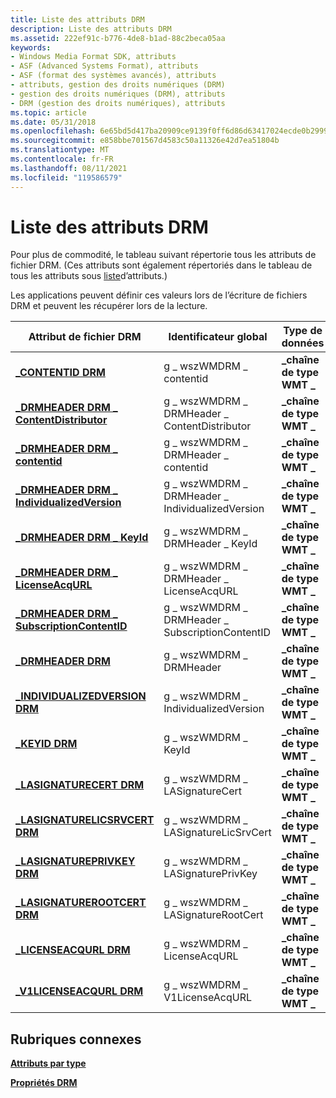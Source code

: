 ```yaml
---
title: Liste des attributs DRM
description: Liste des attributs DRM
ms.assetid: 222ef91c-b776-4de8-b1ad-88c2beca05aa
keywords:
- Windows Media Format SDK, attributs
- ASF (Advanced Systems Format), attributs
- ASF (format des systèmes avancés), attributs
- attributs, gestion des droits numériques (DRM)
- gestion des droits numériques (DRM), attributs
- DRM (gestion des droits numériques), attributs
ms.topic: article
ms.date: 05/31/2018
ms.openlocfilehash: 6e65bd5d417ba20909ce9139f0ff6d86d63417024ecde0b2999253590c10e546
ms.sourcegitcommit: e858bbe701567d4583c50a11326e42d7ea51804b
ms.translationtype: MT
ms.contentlocale: fr-FR
ms.lasthandoff: 08/11/2021
ms.locfileid: "119586579"
---
```

# <a name="drm-attribute-list"></a>Liste des attributs DRM

Pour plus de commodité, le tableau suivant répertorie tous les attributs de fichier DRM. (Ces attributs sont également répertoriés dans le tableau de tous les attributs sous [liste](attribute-list.md)d’attributs.)

Les applications peuvent définir ces valeurs lors de l’écriture de fichiers DRM et peuvent les récupérer lors de la lecture.



| Attribut de fichier DRM                                                                   | Identificateur global                             | Type de données             |
|--------------------------------------------------------------------------------------|-----------------------------------------------|-----------------------|
| [**\_CONTENTID DRM**](drm-contentid.md)                                              | g \_ wszWMDRM \_ contentid                        | **\_chaîne de type WMT \_** |
| [**\_DRMHEADER DRM \_ ContentDistributor**](drm-drmheader-contentdistributor.md)       | g \_ wszWMDRM \_ DRMHeader \_ ContentDistributor    | **\_chaîne de type WMT \_** |
| [**\_DRMHEADER DRM \_ contentid**](drm-drmheader-contentid.md)                         | g \_ wszWMDRM \_ DRMHeader \_ contentid             | **\_chaîne de type WMT \_** |
| [**\_DRMHEADER DRM \_ IndividualizedVersion**](drm-drmheader-individualizedversion.md) | g \_ wszWMDRM \_ DRMHeader \_ IndividualizedVersion | **\_chaîne de type WMT \_** |
| [**\_DRMHEADER DRM \_ KeyId**](drm-drmheader-keyid.md)                                 | g \_ wszWMDRM \_ DRMHeader \_ KeyId                 | **\_chaîne de type WMT \_** |
| [**\_DRMHEADER DRM \_ LicenseAcqURL**](drm-drmheader-licenseacqurl.md)                 | g \_ wszWMDRM \_ DRMHeader \_ LicenseAcqURL         | **\_chaîne de type WMT \_** |
| [**\_DRMHEADER DRM \_ SubscriptionContentID**](drm-drmheader-subscriptioncontentid.md) | g \_ wszWMDRM \_ DRMHeader \_ SubscriptionContentID | **\_chaîne de type WMT \_** |
| [**\_DRMHEADER DRM**](drm-drmheader.md)                                              | g \_ wszWMDRM \_ DRMHeader                        | **\_chaîne de type WMT \_** |
| [**\_INDIVIDUALIZEDVERSION DRM**](drm-individualizedversion.md)                      | g \_ wszWMDRM \_ IndividualizedVersion            | **\_chaîne de type WMT \_** |
| [**\_KEYID DRM**](drm-keyid.md)                                                      | g \_ wszWMDRM \_ KeyId                            | **\_chaîne de type WMT \_** |
| [**\_LASIGNATURECERT DRM**](drm-lasignaturecert.md)                                  | g \_ wszWMDRM \_ LASignatureCert                  | **\_chaîne de type WMT \_** |
| [**\_LASIGNATURELICSRVCERT DRM**](drm-lasignaturelicsrvcert.md)                      | g \_ wszWMDRM \_ LASignatureLicSrvCert            | **\_chaîne de type WMT \_** |
| [**\_LASIGNATUREPRIVKEY DRM**](drm-lasignatureprivkey.md)                            | g \_ wszWMDRM \_ LASignaturePrivKey               | **\_chaîne de type WMT \_** |
| [**\_LASIGNATUREROOTCERT DRM**](drm-lasignaturerootcert.md)                          | g \_ wszWMDRM \_ LASignatureRootCert              | **\_chaîne de type WMT \_** |
| [**\_LICENSEACQURL DRM**](drm-licenseacqurl.md)                                      | g \_ wszWMDRM \_ LicenseAcqURL                    | **\_chaîne de type WMT \_** |
| [**\_V1LICENSEACQURL DRM**](drm-v1licenseacqurl.md)                                  | g \_ wszWMDRM \_ V1LicenseAcqURL                  | **\_chaîne de type WMT \_** |



 

## <a name="related-topics"></a>Rubriques connexes

<dl> <dt>

[**Attributs par type**](attributes-by-type.md)
</dt> <dt>

[**Propriétés DRM**](drm-properties.md)
</dt> </dl>

 

 




